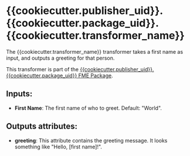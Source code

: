 # {{cookiecutter.publisher_uid}}.{{cookiecutter.package_uid}}.{{cookiecutter.transformer_name}}

The {{cookiecutter.transformer_name}} transformer takes a first name as input,
and outputs a greeting for that person.

This transformer is part of the
[{{cookiecutter.publisher_uid}}.{{cookiecutter.package_uid}} FME Package]({{cookiecutter.fme_hub_url}}).


## Inputs:

* **First Name**: The first name of who to greet. Default: "World".

## Outputs attributes:

* **greeting**: This attribute contains the greeting message.
  It looks something like "Hello, [first name]!".
